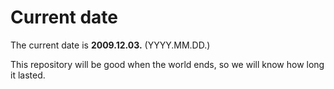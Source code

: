 # Current date

The current date is **2009.12.03.** (YYYY.MM.DD.)

This repository will be good when the world ends, so we will know how long it lasted.